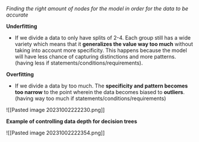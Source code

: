*Finding the right amount of nodes for the model in order for the data to be accurate*

**Underfitting**
* If we divide a data to only have splits of 2-4. Each group still has a wide variety which means that it **generalizes the value way too much**  without taking into account more specificity. This happens because the model will have less chance of capturing distinctions and more patterns. (having less if statements/conditions/requirements). 

**Overfitting** 
* If we divide a data by too much. The **specificity and pattern becomes too narrow** to the point wherein the data becomes biased to **outliers**. (having way too much if statements/conditions/requirements)

![[Pasted image 20231002222230.png]]

**Example of controlling data depth for decision trees** 

![[Pasted image 20231002222354.png]]